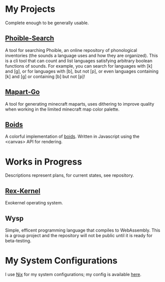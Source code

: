 # My Projects
Complete enough to be generally usable.

## [Phoible-Search](https://github.com/RebelAndroid/phoible-search)
A tool for searching Phoible, an online repository of phonological inventories (the sounds a language uses and how they are organized).
This is a cli tool that can count and list languages satisfying arbitrary boolean functions of sounds. For example, you can search for languages with [k] and [g], or for languages with [b], but not [p], or even languages containing [k] and [g] or containing [b] but not [p]!

## [Mapart-Go](https://github.com/RebelAndroid/mapart-go)
A tool for generating minecraft maparts, uses dithering to improve quality when working in the limited minecraft map color palette.

## [Boids](https://github.com/RebelAndroid/boids)
A colorful implementation of [boids](https://en.wikipedia.org/wiki/Boids).
Written in Javascript using the \<canvas\> API for rendering.

# Works in Progress
Descriptions represent plans, for current states, see repository.

## [Rex-Kernel](https://github.com/RebelAndroid/rex-kernel)
Exokernel operating system.

## Wysp
Simple, efficent programming language that compiles to WebAssembly.
This is a group project and the repository will not be public until it is ready for beta-testing.


# My System Configurations
I use [Nix](https://nixos.org/) for my system configurations; my config is available [here](https://github.com/RebelAndroid/nix-config).
